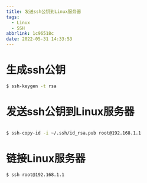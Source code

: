 ```yaml
---
title: 发送ssh公钥到Linux服务器
tags:
  - Linux
  - SSH
abbrlink: 1c96518c
date: 2022-05-31 14:33:53
---
```



# 生成ssh公钥

```bash
$ ssh-keygen -t rsa

```
# 发送ssh公钥到Linux服务器

```bash

$ ssh-copy-id -i ~/.ssh/id_rsa.pub root@192.168.1.1
```

# 链接Linux服务器

```bash
$ ssh root@192.168.1.1

```
